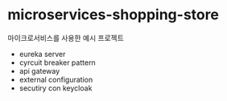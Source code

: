 # microservices-shopping-store

마이크로서비스를 사용한 예시 프로젝트
* eureka server
* cyrcuit breaker pattern
* api gateway
* external configuration
* secutiry con keycloak
